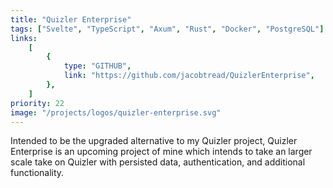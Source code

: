 ```yaml
---
title: "Quizler Enterprise"
tags: ["Svelte", "TypeScript", "Axum", "Rust", "Docker", "PostgreSQL"]
links:
    [
        {
            type: "GITHUB",
            link: "https://github.com/jacobtread/QuizlerEnterprise",
        },
    ]
priority: 22
image: "/projects/logos/quizler-enterprise.svg"
---
```


Intended to be the upgraded alternative to my Quizler project, Quizler Enterprise is an upcoming project of mine which intends to take an larger scale take on Quizler with persisted data, authentication, and additional functionality.
